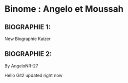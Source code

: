 # Binome : Angelo et  Moussah

## BIOGRAPHIE 1:
New Biographie Kaizer 

## BIOGRAPHIE 2:

By AngeloNR-27

Hello Git2 updated right now
